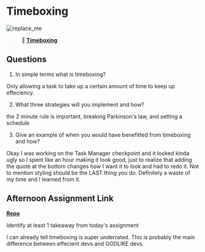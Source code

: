 # Timeboxing

![replace_me](https://codeworks.blob.core.windows.net/public/assets/img/illustrations/placeholder.svg)
> **📖 [Timeboxing](https://codeworksacademy.com/fs-student-guide/resources/wk5/03-Timeboxing)**

## Questions

1. In simple terms what is timeboxing?

Only allowing a task to take up a certain amount of time to keep up effeciency.

2. What three strategies will you implement and how?

the 2 minute rule is important, breaking Parkinson's law, and setting a schedule

3. Give an example of when you would have benefitted from timeboxing and how? 

Okay I was working on the Task Manager checkpoint and it looked kinda ugly so I spent like an hour making it look good, just to realize that adding the quote at the bottom changes how I want it to look and had to redo it. Not to mention styling should be the LAST thing you do. Definitely a waste of my time and I learned from it.

## Afternoon Assignment Link

**[Repo](https://github.com/JustinBrower/planets)**

Identify at least 1 takeaway from today's assignment

I can already tell timeboxing is super underrated. This is probably the main difference between effecient devs and GODLIKE devs.
